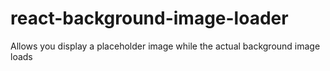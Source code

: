 # react-background-image-loader
Allows you display a placeholder image while the actual background image loads
